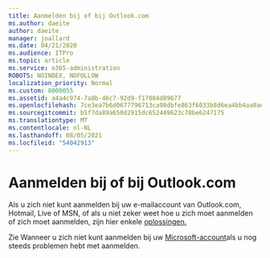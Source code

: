 ```yaml
---
title: Aanmelden bij of bij Outlook.com
ms.author: daeite
author: daeite
manager: joallard
ms.date: 04/21/2020
ms.audience: ITPro
ms.topic: article
ms.service: o365-administration
ROBOTS: NOINDEX, NOFOLLOW
localization_priority: Normal
ms.custom: 8000055
ms.assetid: a4a4c974-7a8b-46c7-92d9-f17084d89677
ms.openlocfilehash: 7ce3ea7b6d0677796713ca98dbfe863f6033b8d6ea4bb4aa0aef6a86df7ab119
ms.sourcegitcommit: b5f7da89a650d2915dc652449623c78be6247175
ms.translationtype: MT
ms.contentlocale: nl-NL
ms.lasthandoff: 08/05/2021
ms.locfileid: "54042913"
---
```

# <a name="how-to-sign-in-to-or-out-of-outlookcom"></a>Aanmelden bij of bij Outlook.com

Als u zich niet kunt aanmelden bij uw e-mailaccount van Outlook.com, Hotmail, Live of MSN, of als u niet zeker weet hoe u zich moet aanmelden of zich moet aanmelden, zijn hier enkele [oplossingen.](https://go.microsoft.com/fwlink/p/?linkid=2005840)
  
Zie Wanneer u zich niet kunt aanmelden bij uw [Microsoft-account](https://go.microsoft.com/fwlink/p/?linkid=837479)als u nog steeds problemen hebt met aanmelden.